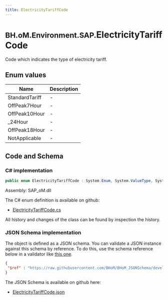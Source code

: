 ```yaml
---
title: ElectricityTariffCode
---
```


# <small>BH.oM.Environment.SAP.</small>**ElectricityTariffCode**

Code which indicates the type of electricity tariff.

## Enum values

| Name            | Description                                                    |
|-----------------|----------------------------------------------------------------|
| StandardTariff |  -  |
| OffPeak7Hour |  -  |
| OffPeak10Hour |  -  |
| _24Hour |  -  |
| OffPeak18Hour |  -  |
| NotApplicable |  -  |


## Code and Schema

### C# implementation

``` C# title="C#"
public enum ElectricityTariffCode : System.Enum, System.ValueType, System.IComparable, System.ISpanFormattable, System.IFormattable, System.IConvertible
```

Assembly: SAP_oM.dll

The C# enum definition is available on github:

- [ElectricityTariffCode.cs](https://github.com/BHoM/SAP_Toolkit/blob/develop/SAP_oM/Enums\ElectricityTariffCode.cs)

All history and changes of the class can be found by inspection the history.
### JSON Schema implementation

The object is defined as a JSON schema. You can validate a JSON instance against this schema by reference. To do this, use the schema reference below in a validator like [this one](https://www.jsonschemavalidator.net/).

``` json title="JSON Schema"
{
 "$ref" : "https://raw.githubusercontent.com/BHoM/BHoM_JSONSchema/develop/SAP_oM/SAP/ElectricityTariffCode.json"
}
```

The JSON Schema is available on github here:

- [ElectricityTariffCode.json](https://github.com/BHoM/BHoM_JSONSchema/blob/develop/SAP_oM/SAP/ElectricityTariffCode.json)
